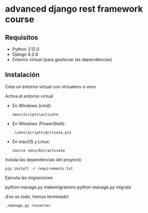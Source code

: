 # advanced django rest framework course

## Requisitos

- Python 3.12.0
- Django 4.2.6
- Entorno virtual (para gestionar las dependencias)

## Instalación

Crea un entorno virtual con virtualenv o venv

Activa el entorno virtual

- En Windows (cmd):

  ```
  venv\Scripts\activate
  ```

- En Windows (PowerShell):

  ```
  .\venv\Scripts\Activate.ps1
  ```

- En macOS y Linux:

  ```
  source venv/bin/activate
  ```

Instala las dependencias del proyecto

```
pip install -r requirements.txt
```

Ejecuta las migraciones

python manage.py makemigrations
python manage.py migrate

¡Eso es todo, hemos terminado!

```
./manage.py runserver
```
